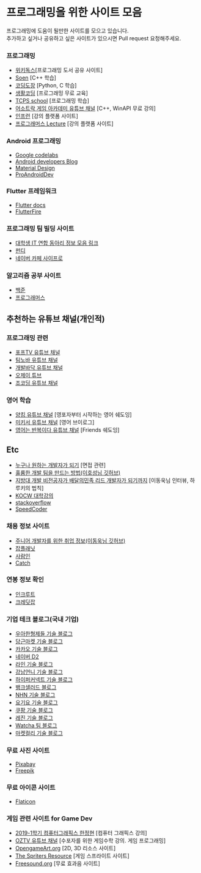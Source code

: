 # 프로그래밍을 위한 사이트 모음
프로그래밍에 도움이 될만한 사이트를 모으고 있습니다.  
추가하고 싶거나 공유하고 싶은 사이트가 있으시면 Pull request 요청해주세요.  

### 프로그래밍 ### 
- [위키독스](https://wikidocs.net/)[프로그래밍 도서 공유 사이트]
- [Soen](http://soen.kr/) [C++ 학습]
- [코딩도장](https://dojang.io/) [Python, C 학습]
- [생활코딩](https://www.opentutorials.org/) [프로그래밍 무료 교육]
- [TCPS school](http://tcpschool.com/) [프로그래밍 학습]
- [어소트락 게임 아카데미 유튜브 채널](https://www.youtube.com/c/AssortRockGameAcademy) [C++, WinAPI 무료 강의]
- [인프런](https://www.inflearn.com/) [강의 플랫폼 사이트]
- [프로그래머스 Lecture](https://programmers.co.kr/learn) [강의 플랫폼 사이트]

### Android 프로그래밍 ###
- [Google codelabs](https://codelabs.developers.google.com/)
- [Android developers Blog](https://android-developers.googleblog.com/)
- [Material Design](https://material.io/components?platform=android)
- [ProAndroidDev](https://proandroiddev.com/)  

### Flutter 프레임워크 ### 
- [Flutter docs](https://docs.flutter.dev/)
- [FlutterFire](https://firebase.flutter.dev/)

### 프로그래밍 팀 빌딩 사이트 ###
- [대학생 IT 연합 동아리 정보 모음 링크](https://velog.io/@prayme/대학생-IT-연합-동아리-정보-모음-feat.-RUFree-주니어)
- [펀디](https://fun-d.site/)
- [네이버 카페 사이프로](https://cafe.naver.com/sidepro)

### 알고리즘 공부 사이트 ###
- [백준](https://www.acmicpc.net/)  
- [프로그래머스](https://programmers.co.kr/)  

## 추천하는 유튜브 채널(개인적)

### 프로그래밍 관련 ###
- [포프TV 유튜브 채널](https://www.youtube.com/c/PopeTV)
- [팀노바 유튜브 채널](https://www.youtube.com/channel/UCQIEU_pBV2wkn-gHg7RPvdQ)
- [개발바닥 유튜브 채널](https://www.youtube.com/channel/UCSEOUzkGNCT_29EU_vnBYjg)
- [오제이 튜브](https://www.youtube.com/c/%EC%98%A4%EC%A0%9C%EC%9D%B4%ED%8A%9C%EB%B8%8COJTube)
- [조코딩 유튜브 채널](https://www.youtube.com/channel/UCQNE2JmbasNYbjGAcuBiRRg)

### 영어 학습 ###
- [양킹 유튜브 채널](https://www.youtube.com/c/%EC%96%91%ED%82%B9YangKING) [영포자부터 시작하는 영어 쉐도잉]
- [미키서 유튜브 채널](https://www.youtube.com/c/MickeySeo) [영어 브이로그]
- [영어는 반복이다 유튜브 채널](https://www.youtube.com/channel/UCB4zJjFbldBB1A3K7gCJO1A) [Friends 쉐도잉]

## Etc
- [누구나 원하는 개발자가 되기](https://blog.shiren.dev/2020-11-23/) [면접 관련]
- [훌륭한 개발 팀을 만드는 방법(이호성님 깃허브)](https://github.com/leehosung/awesome-devteam)
- [지방대 개발 비전공자가 배달의민족 리드 개발자가 되기까지](https://www.youtube.com/watch?v=V9AGvwPmnZU&t=368s&ab_channel=eo) [이동욱님 인터뷰, 하루키의 법칙]
- [KOCW 대학강의](http://www.kocw.net/home/index.do)
- [stackoverflow](https://stackoverflow.com/)
- [SpeedCoder](https://www.speedcoder.net/)

### 채용 정보 사이트 ###
- [주니어 개발자를 위한 취업 정보(이동욱님 깃허브)](https://github.com/jojoldu/junior-recruit-scheduler)
- [잡플래닛](https://www.jobplanet.co.kr/)  
- [사람인](https://www.saramin.co.kr/)
- [Catch](https://www.catch.co.kr/)

### 연봉 정보 확인 ###
- [인크루트](https://www.opensalary.com/)  
- [크레딧잡](https://kreditjob.com/)

### 기업 테크 블로그(국내 기업)
- [우아한형제들 기술 블로그](https://techblog.woowahan.com/)  
- [당근마켓 기술 블로그](https://medium.com/daangn)  
- [카카오 기술 블로그](https://tech.kakao.com/blog/)  
- [네이버 D2](https://d2.naver.com/home)  
- [라인 기술 블로그](https://engineering.linecorp.com/ko/blog/)  
- [강남언니 기술 블로그](https://blog.gangnamunni.com/blog/tech/)  
- [하이퍼커넥트 기술 블로그](https://hyperconnect.github.io/)  
- [뱅크샐러드 블로그](https://blog.banksalad.com/)  
- [NHN 기술 블로그](https://meetup.toast.com/)  
- [요기요 기술 블로그](https://medium.com/deliverytechkorea)  
- [쿠팡 기술 블로그](https://medium.com/coupang-engineering)  
- [레진 기술 블로그](https://tech.lezhin.com/)  
- [Watcha 팀 블로그](https://medium.com/watcha)  
- [마켓컬리 기술 블로그](https://helloworld.kurly.com/)  

### 무료 사진 사이트 ###  
- [Pixabay](https://pixabay.com/ko/)  
- [Freepik](https://www.freepik.com/)  

### 무료 아이콘 사이트 ###
- [Flaticon](https://www.flaticon.com/)  

### 게임 관련 사이트 for Game Dev ###
- [2019-1학기 컴퓨터그래픽스 한정현](https://www.youtube.com/channel/UCfyXTCv0QlZxG1S1rteGI7A) [컴퓨터 그래픽스 강의]
- [OZTV 유튜브 채널](https://www.youtube.com/c/OZTVjjang/) [수포자를 위한 게임수학 강의. 게임 프로그래밍]
- [OpengameArt.org](https://opengameart.org/) [2D, 3D 리소스 사이트]
- [The Spriters Resource](https://www.spriters-resource.com/) [게임 스프라이트 사이트]
- [Freesound.org](https://freesound.org/) [무료 효과음 사이트]



